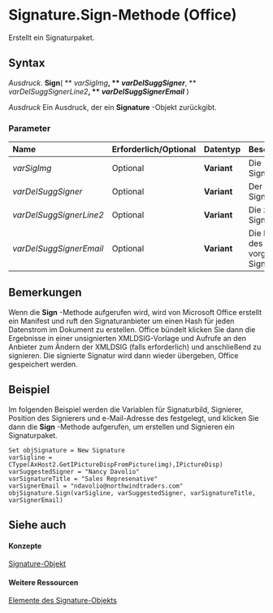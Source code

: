 
# Signature.Sign-Methode (Office)

Erstellt ein Signaturpaket.


## Syntax

 _Ausdruck_. **Sign**( ** _varSigImg_**, ** _varDelSuggSigner_**, ** _varDelSuggSignerLine2_**, ** _varDelSuggSignerEmail_** )

 _Ausdruck_ Ein Ausdruck, der ein **Signature** -Objekt zurückgibt.


### Parameter



|**Name**|**Erforderlich/Optional**|**Datentyp**|**Beschreibung**|
|:-----|:-----|:-----|:-----|
| _varSigImg_|Optional|**Variant**|Die Signaturzeilengrafik.|
| _varDelSuggSigner_|Optional|**Variant**|Der vorgeschlagene Signierer.|
| _varDelSuggSignerLine2_|Optional|**Variant**|Die zusätzliche Signaturzeile.|
| _varDelSuggSignerEmail_|Optional|**Variant**|Die E-Mail-Adresse des vorgeschlagenen Signierers.|

## Bemerkungen

Wenn die  **Sign** -Methode aufgerufen wird, wird von Microsoft Office erstellt ein Manifest und ruft den Signaturanbieter um einen Hash für jeden Datenstrom im Dokument zu erstellen. Office bündelt klicken Sie dann die Ergebnisse in einer unsignierten XMLDSIG-Vorlage und Aufrufe an den Anbieter zum Ändern der XMLDSIG (falls erforderlich) und anschließend zu signieren. Die signierte Signatur wird dann wieder übergeben, Office gespeichert werden.


## Beispiel

Im folgenden Beispiel werden die Variablen für Signaturbild, Signierer, Position des Signierers und e-Mail-Adresse des festgelegt, und klicken Sie dann die  **Sign** -Methode aufgerufen, um erstellen und Signieren ein Signaturpaket.


```
Set objSignature = New Signature 
varSigline = CType(AxHost2.GetIPictureDispFromPicture(img),IPictureDisp) 
varSuggestedSigner = "Nancy Davolio" 
varSignatureTitle = "Sales Represenative" 
varSignerEmail = "ndavolio@northwindtraders.com" 
objSignature.Sign(varSigline, varSuggestedSigner, varSignatureTitle, varSignerEmail)
```


## Siehe auch


#### Konzepte


[Signature-Objekt](574d246b-95cd-e4da-081b-4540387662a0.md)
#### Weitere Ressourcen


[Elemente des Signature-Objekts](http://msdn.microsoft.com/library/1054db23-fe1c-f81f-e44b-d8c2c82ca7fa%28Office.15%29.aspx)